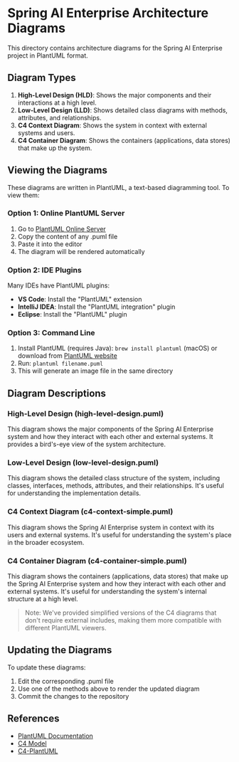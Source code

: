 # Spring AI Enterprise Architecture Diagrams

This directory contains architecture diagrams for the Spring AI Enterprise project in PlantUML format.

## Diagram Types

1. **High-Level Design (HLD)**: Shows the major components and their interactions at a high level.
2. **Low-Level Design (LLD)**: Shows detailed class diagrams with methods, attributes, and relationships.
3. **C4 Context Diagram**: Shows the system in context with external systems and users.
4. **C4 Container Diagram**: Shows the containers (applications, data stores) that make up the system.

## Viewing the Diagrams

These diagrams are written in PlantUML, a text-based diagramming tool. To view them:

### Option 1: Online PlantUML Server

1. Go to [PlantUML Online Server](https://www.plantuml.com/plantuml/uml/)
2. Copy the content of any .puml file
3. Paste it into the editor
4. The diagram will be rendered automatically

### Option 2: IDE Plugins

Many IDEs have PlantUML plugins:

- **VS Code**: Install the "PlantUML" extension
- **IntelliJ IDEA**: Install the "PlantUML integration" plugin
- **Eclipse**: Install the "PlantUML" plugin

### Option 3: Command Line

1. Install PlantUML (requires Java): `brew install plantuml` (macOS) or download from [PlantUML website](https://plantuml.com/download)
2. Run: `plantuml filename.puml`
3. This will generate an image file in the same directory

## Diagram Descriptions

### High-Level Design (high-level-design.puml)

This diagram shows the major components of the Spring AI Enterprise system and how they interact with each other and external systems. It provides a bird's-eye view of the system architecture.

### Low-Level Design (low-level-design.puml)

This diagram shows the detailed class structure of the system, including classes, interfaces, methods, attributes, and their relationships. It's useful for understanding the implementation details.

### C4 Context Diagram (c4-context-simple.puml)

This diagram shows the Spring AI Enterprise system in context with its users and external systems. It's useful for understanding the system's place in the broader ecosystem.

### C4 Container Diagram (c4-container-simple.puml)

This diagram shows the containers (applications, data stores) that make up the Spring AI Enterprise system and how they interact with each other and external systems. It's useful for understanding the system's internal structure at a high level.

> Note: We've provided simplified versions of the C4 diagrams that don't require external includes, making them more compatible with different PlantUML viewers.

## Updating the Diagrams

To update these diagrams:

1. Edit the corresponding .puml file
2. Use one of the methods above to render the updated diagram
3. Commit the changes to the repository

## References

- [PlantUML Documentation](https://plantuml.com/)
- [C4 Model](https://c4model.com/)
- [C4-PlantUML](https://github.com/plantuml-stdlib/C4-PlantUML)